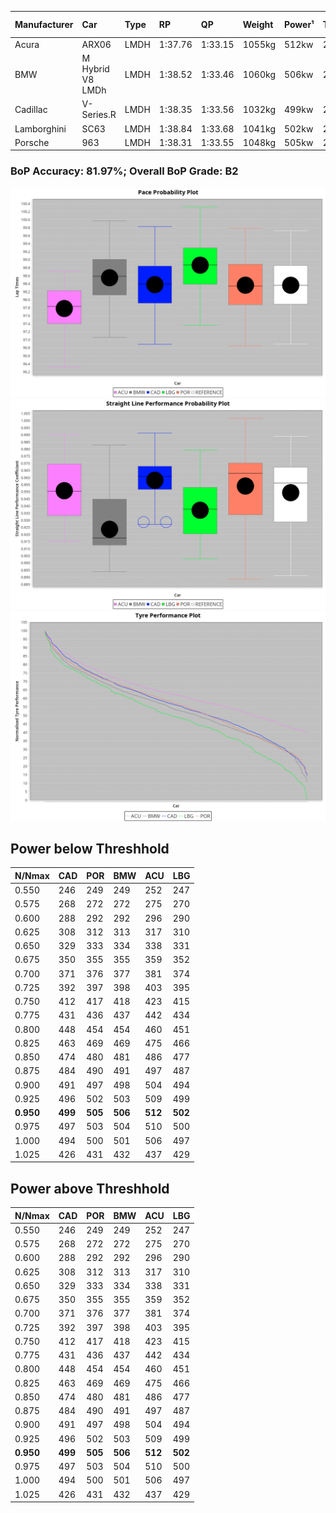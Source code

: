 |Manufacturer|Car|Type|RP|QP|Weight|Power¹|Threshhold|PINC|Power²|E/Stint|AVG Vmax|FDS|RDLC|L/Stint|BOP-Grade|ModelAccuracy|ModelPoints|Match%|
|:-|:-|:-|:-|:-|:-|:-|:-|:-|:-|:-|:-|:-|:-|:-|:-|:-|:-|:-|
|Acura|ARX06|LMDH|1:37.76|1:33.15|1055kg|512kw|210.0kph|0%|512kw|906MJ|314.33kph|-|1.01|29|-E1|100.00%|995|55.51%|
|BMW|M Hybrid V8 LMDh|LMDH|1:38.52|1:33.46|1060kg|506kw|210.0kph|0%|506kw|892MJ|309.17kph|-|1.01|29|+A2|98.60%|1690|93.43%|
|Cadillac|V-Series.R|LMDH|1:38.35|1:33.56|1032kg|499kw|210.0kph|0%|499kw|873MJ|314.57kph|-|1.03|29|+A2|98.38%|1765|94.98%|
|Lamborghini|SC63|LMDH|1:38.84|1:33.68|1041kg|502kw|210.0kph|0%|502kw|883MJ|311.80kph|-|1.05|29|+D1|96.77%|419|65.96%|
|Porsche|963|LMDH|1:38.31|1:33.55|1048kg|505kw|210.0kph|0%|505kw|889MJ|314.59kph|-|1.02|29|~A1|96.81%|5438|100.00%|

### BoP Accuracy: 81.97%; Overall BoP Grade: B2
![PACECHART](./IMG/CUSTOM.png)
![STRAIGHTLINEPERFORMANCECHART](./IMG/CUSTOM_sp.png)
![TYREPERFORMANCECHART](./IMG/CUSTOM_tw.png)

## Power below Threshhold
|N/Nmax|CAD|POR|BMW|ACU|LBG|
|:-|:-|:-|:-|:-|:-|
|0.550|246|249|249|252|247|
|0.575|268|272|272|275|270|
|0.600|288|292|292|296|290|
|0.625|308|312|313|317|310|
|0.650|329|333|334|338|331|
|0.675|350|355|355|359|352|
|0.700|371|376|377|381|374|
|0.725|392|397|398|403|395|
|0.750|412|417|418|423|415|
|0.775|431|436|437|442|434|
|0.800|448|454|454|460|451|
|0.825|463|469|469|475|466|
|0.850|474|480|481|486|477|
|0.875|484|490|491|497|487|
|0.900|491|497|498|504|494|
|0.925|496|502|503|509|499|
|**0.950**|**499**|**505**|**506**|**512**|**502**|
|0.975|497|503|504|510|500|
|1.000|494|500|501|506|497|
|1.025|426|431|432|437|429|

## Power above Threshhold
|N/Nmax|CAD|POR|BMW|ACU|LBG|
|:-|:-|:-|:-|:-|:-|
|0.550|246|249|249|252|247|
|0.575|268|272|272|275|270|
|0.600|288|292|292|296|290|
|0.625|308|312|313|317|310|
|0.650|329|333|334|338|331|
|0.675|350|355|355|359|352|
|0.700|371|376|377|381|374|
|0.725|392|397|398|403|395|
|0.750|412|417|418|423|415|
|0.775|431|436|437|442|434|
|0.800|448|454|454|460|451|
|0.825|463|469|469|475|466|
|0.850|474|480|481|486|477|
|0.875|484|490|491|497|487|
|0.900|491|497|498|504|494|
|0.925|496|502|503|509|499|
|**0.950**|**499**|**505**|**506**|**512**|**502**|
|0.975|497|503|504|510|500|
|1.000|494|500|501|506|497|
|1.025|426|431|432|437|429|
